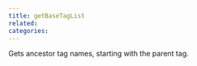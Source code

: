 ```yaml
---
title: getBaseTagList
related:
categories:
---
```


Gets ancestor tag names, starting with the parent tag.